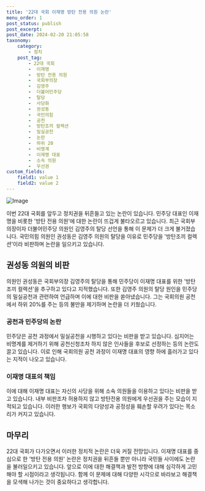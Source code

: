 ```yaml
---
title: '22대 국회 이재명 방탄 전용 의원 논란'
menu_order: 1
post_status: publish
post_excerpt: 
post_date: 2024-02-20 21:05:58
taxonomy:
    category:
        - 정치
    post_tag:
        - 22대 국회
        -  이재명
        -  방탄 전용 의원
        -  국회부의장
        -  김영주
        -  더불어민주당
        -  탈당
        -  사당화
        -  권성동
        -  국민의힘
        -  공천
        -  방탄조끼 컬렉션
        -  밀실공천
        -  논란
        -  하위 20
        -  비명계
        -  이재명 대표
        -  소속 의원
        -  우선권
custom_fields:
    field1: value 1
    field2: value 2
---
```


![Image](https://imgnews.pstatic.net/image/029/2024/02/20/0002856220_001_20240220083701068.jpg?type=w647)

이번 22대 국회를 앞두고 정치권을 뒤흔들고 있는 논란이 있습니다. 민주당 대표인 이재명을 비롯한 '방탄 전용 의원'에 대한 논란이 뜨겁게 불타오르고 있습니다. 최근 국회부의장이자 더불어민주당 의원인 김영주의 탈당 선언을 통해 이 문제가 더 크게 불거졌습니다. 국민의힘 의원인 권성동은 김영주 의원의 탈당을 이유로 민주당을 '방탄조끼 컬렉션'이라 비판하며 논란을 일으키고 있습니다.
## 권성동 의원의 비판
의원인 권성동은 국회부의장 김영주의 탈당을 통해 민주당이 이재명 대표를 위한 '방탄조끼 컬렉션'을 추구하고 있다고 지적했습니다. 또한 김영주 의원의 탈당 원인을 민주당의 밀실공천과 관련하여 언급하며 이에 대한 비판을 쏟아냈습니다. 그는 국회의원 공천에서 하위 20%를 주는 등의 불만을 제기하며 논란을 더 키웠습니다.
### 공천과 민주당의 논란
민주당은 공천 과정에서 밀실공천을 시행하고 있다는 비판을 받고 있습니다. 심지어는 비명계를 제거하기 위해 공천신청조차 하지 않은 인사들을 후보로 선정하는 등의 논란도 끌고 있습니다. 이로 인해 국회의원 공천 과정이 이재명 대표의 영향 하에 흘러가고 있다는 지적이 나오고 있습니다.
### 이재명 대표의 책임
이에 대해 이재명 대표는 자신의 사당을 위해 소속 의원들을 이용하고 있다는 비판을 받고 있습니다. 내부 비판조차 허용하지 않고 방탄전용 의원에게 우선권을 주는 모습이 지적되고 있습니다. 이러한 행보가 국회의 다양성과 공정성을 훼손할 우려가 있다는 목소리가 커지고 있습니다.
## 마무리
22대 국회가 다가오면서 이러한 정치적 논란은 더욱 커질 전망입니다. 이재명 대표를 중심으로 한 '방탄 전용 의원' 논란은 정치권을 뒤흔들 뿐만 아니라 국민들 사이에도 논란을 불러일으키고 있습니다. 앞으로 이에 대한 해결책과 발전 방향에 대해 심각하게 고민해야 할 시점이라고 생각됩니다. 함께 이 문제에 대해 다양한 시각으로 바라보고 해결책을 모색해 나가는 것이 중요하다고 생각합니다.
